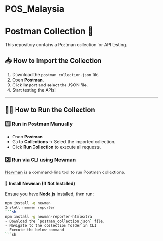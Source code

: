 # POS_Malaysia
# Postman Collection 🚀

This repository contains a Postman collection for API testing.

## 📥 How to Import the Collection
1. Download the `postman_collection.json` file.
2. Open **Postman**.
3. Click **Import** and select the JSON file.
4. Start testing the APIs!

---

## 🏃‍♂️ How to Run the Collection

### **1️⃣ Run in Postman Manually**
- Open **Postman**.
- Go to **Collections** → Select the imported collection.
- Click **Run Collection** to execute all requests.

### **2️⃣ Run via CLI using Newman**
[Newman](https://www.npmjs.com/package/newman) is a command-line tool to run Postman collections.

#### **🔹 Install Newman (If Not Installed)**
Ensure you have **Node.js** installed, then run:
```sh
npm install -g newman
Install newman reporter
```sh
npm install -g newman-reporter-htmlextra
- Download the `postman_collection.json` file.
- Navigate to the collection folder in CLI
- Execute the below command
```sh

